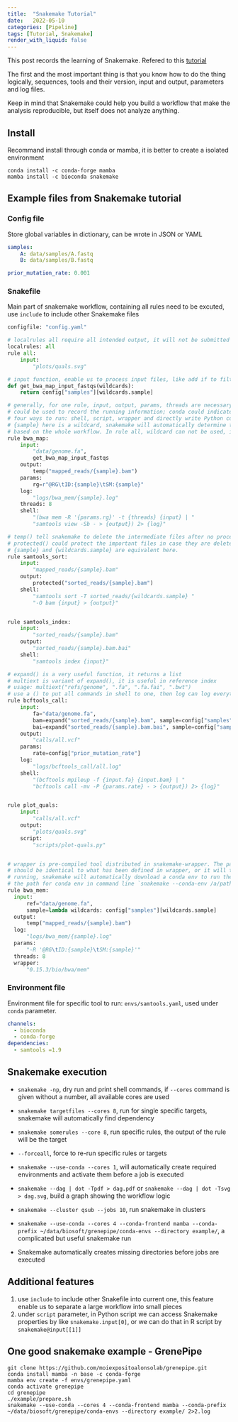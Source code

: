 ```yaml
---
title:  "Snakemake Tutorial"
date:   2022-05-10
categories: [Pipeline]
tags: [Tutorial, Snakemake]
render_with_liquid: false
---
```


This post records the learning of Snakemake. Refered to this [tutorial](https://snakemake.readthedocs.io/en/stable/)

The first and the most important thing is that you know how to do the thing logically, sequences, tools and their version, input and output, parameters and log files.

Keep in mind that Snakemake could help you build a workflow that make the analysis reproducible, but itself does not analyze anything.

## Install

Recommand install through conda or mamba, it is better to create a isolated environment

    conda install -c conda-forge mamba
    mamba install -c bioconda snakemake

## Example files from Snakemake tutorial

### Config file

Store global variables in dictionary, can be wrote in JSON or YAML

```yaml
samples:
    A: data/samples/A.fastq
    B: data/samples/B.fastq

prior_mutation_rate: 0.001
```

### Snakefile

Main part of snakemake workflow, containing all rules need to be excuted, use `include` to include other Snakemake files

```python
configfile: "config.yaml"

# localrules all require all intended output, it will not be submitted to cluster
localrules: all
rule all:
    input:
        "plots/quals.svg"

# input function, enable us to process input files, like add if to filter based on some conditions
def get_bwa_map_input_fastqs(wildcards):
    return config["samples"][wildcards.sample]

# generally, for one rule, input, output, params, threads are necessary; log and benchmark
# could be used to record the running information; conda could indicate specific environment;
# four ways to run: shell, script, wrapper and directly write Python code.
# {sample} here is a wildcard, snakemake will automatically determine the content of wildcard
# based on the whole workflow. In rule all, wildcard can not be used, it needs explicit target.
rule bwa_map:
    input:
        "data/genome.fa",
        get_bwa_map_input_fastqs
    output:
        temp("mapped_reads/{sample}.bam")
    params:
        rg=r"@RG\tID:{sample}\tSM:{sample}"
    log:
        "logs/bwa_mem/{sample}.log"
    threads: 8
    shell:
        "(bwa mem -R '{params.rg}' -t {threads} {input} | "
        "samtools view -Sb - > {output}) 2> {log}"

# temp() tell snakemake to delete the intermediate files after no process is dependent on them
# protected() could protect the important files in case they are deleted or covered accidently.
# {sample} and {wildcards.sample} are equivalent here.
rule samtools_sort:
    input:
        "mapped_reads/{sample}.bam"
    output:
        protected("sorted_reads/{sample}.bam")
    shell:
        "samtools sort -T sorted_reads/{wildcards.sample} "
        "-O bam {input} > {output}"


rule samtools_index:
    input:
        "sorted_reads/{sample}.bam"
    output:
        "sorted_reads/{sample}.bam.bai"
    shell:
        "samtools index {input}"

# expand() is a very useful function, it returns a list
# multiext is variant of expand(), it is useful in reference index
# usage: multiext("refs/genome", ".fa", ".fa.fai", ".bwt")
# use a () to put all commands in shell to one, then log can log everything happened.
rule bcftools_call:
    input:
        fa="data/genome.fa",
        bam=expand("sorted_reads/{sample}.bam", sample=config["samples"]),
        bai=expand("sorted_reads/{sample}.bam.bai", sample=config["samples"])
    output:
        "calls/all.vcf"
    params:
        rate=config["prior_mutation_rate"]
    log:
        "logs/bcftools_call/all.log"
    shell:
        "(bcftools mpileup -f {input.fa} {input.bam} | "
        "bcftools call -mv -P {params.rate} - > {output}) 2> {log}"


rule plot_quals:
    input:
        "calls/all.vcf"
    output:
        "plots/quals.svg"
    script:
        "scripts/plot-quals.py"


# wrapper is pre-compiled tool distributed in snakemake-wrapper. The pattern of whole rule
# should be identical to what has been defined in wrapper, or it will throw errors. When
# running, snakemake will automatically download a conda env to run the tool. You can sepcify
# the path for conda env in command line `snakemake --conda-env /a/path/to/`
rule bwa_mem:
  input:
      ref="data/genome.fa",
      sample=lambda wildcards: config["samples"][wildcards.sample]
  output:
      temp("mapped_reads/{sample}.bam")
  log:
      "logs/bwa_mem/{sample}.log"
  params:
      "-R '@RG\tID:{sample}\tSM:{sample}'"
  threads: 8
  wrapper:
      "0.15.3/bio/bwa/mem"
```

### Environment file

Environment file for specific tool to run: `envs/samtools.yaml`, used under `conda` parameter.

```yaml
channels:
  - bioconda
  - conda-forge
dependencies:
  - samtools =1.9
```

## Snakemake execution

- `snakemake -np`, dry run and print shell commands, if `--cores` command is given without a number, all available cores are used

- `snakemake targetfiles --cores 8`, run for single specific targets, snakemake will automatically find dependency

- `snakemake somerules --core 8`, run specific rules, the output of the rule will be the target

- `--forceall`, force to re-run specific rules or targets

- `snakemake --use-conda --cores 1`, will automatically create required environments and activate them before a job is executed

- `snakemake --dag | dot -Tpdf > dag.pdf` or `snakemake --dag | dot -Tsvg > dag.svg`, build a graph showing the workflow logic

- `snakemake --cluster qsub --jobs 10`, run snakemake in clusters

- `snakemake --use-conda --cores 4 --conda-frontend mamba --conda-prefix ~/data/biosoft/grenepipe/conda-envs --directory example/`, a complicated but useful snakemake run

- Snakemake automatically creates missing directories before jobs are executed

## Additional features

1. use `include` to include other Snakefile into current one, this feature enable us to separate a large workflow into small pieces
2. under `script` parameter, in Python script we can access Snakemake properties by like `snakemake.input[0]`, or we can do that in R script by `snakemake@input[[1]]`

## One good snakemake example - GrenePipe

    git clone https://github.com/moiexpositoalonsolab/grenepipe.git
    conda install mamba -n base -c conda-forge
    mamba env create -f envs/grenepipe.yaml
    conda activate grenepipe
    cd grenepipe
    ./example/prepare.sh
    snakemake --use-conda --cores 4 --conda-frontend mamba --conda-prefix ~/data/biosoft/grenepipe/conda-envs --directory example/ 2>2.log
